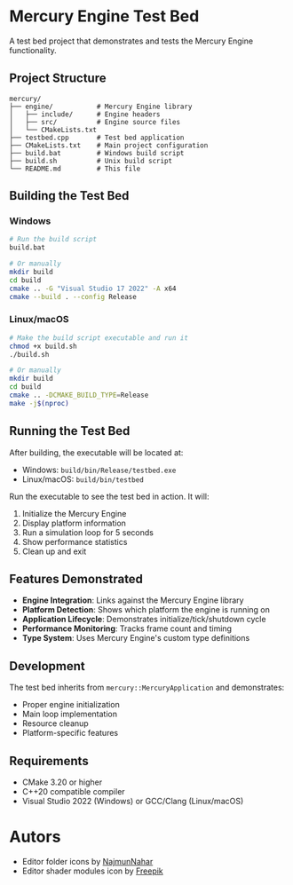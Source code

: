 # Mercury Engine Test Bed

A test bed project that demonstrates and tests the Mercury Engine functionality.

## Project Structure

```
mercury/
├── engine/           # Mercury Engine library
│   ├── include/      # Engine headers
│   ├── src/          # Engine source files
│   └── CMakeLists.txt
├── testbed.cpp       # Test bed application
├── CMakeLists.txt    # Main project configuration
├── build.bat         # Windows build script
├── build.sh          # Unix build script
└── README.md         # This file
```

## Building the Test Bed

### Windows
```bash
# Run the build script
build.bat

# Or manually
mkdir build
cd build
cmake .. -G "Visual Studio 17 2022" -A x64
cmake --build . --config Release
```

### Linux/macOS
```bash
# Make the build script executable and run it
chmod +x build.sh
./build.sh

# Or manually
mkdir build
cd build
cmake .. -DCMAKE_BUILD_TYPE=Release
make -j$(nproc)
```

## Running the Test Bed

After building, the executable will be located at:
- Windows: `build/bin/Release/testbed.exe`
- Linux/macOS: `build/bin/testbed`

Run the executable to see the test bed in action. It will:
1. Initialize the Mercury Engine
2. Display platform information
3. Run a simulation loop for 5 seconds
4. Show performance statistics
5. Clean up and exit

## Features Demonstrated

- **Engine Integration**: Links against the Mercury Engine library
- **Platform Detection**: Shows which platform the engine is running on
- **Application Lifecycle**: Demonstrates initialize/tick/shutdown cycle
- **Performance Monitoring**: Tracks frame count and timing
- **Type System**: Uses Mercury Engine's custom type definitions

## Development

The test bed inherits from `mercury::MercuryApplication` and demonstrates:
- Proper engine initialization
- Main loop implementation
- Resource cleanup
- Platform-specific features

## Requirements

- CMake 3.20 or higher
- C++20 compatible compiler
- Visual Studio 2022 (Windows) or GCC/Clang (Linux/macOS)

# Autors

- Editor folder icons by [NajmunNahar](https://www.flaticon.com/authors/najmunnahar)
- Editor shader modules icon by [Freepik](https://www.flaticon.com/authors/freepik)